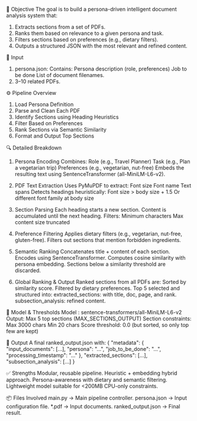 🎯 Objective
The goal is to build a persona-driven intelligent document analysis system that:
1. Extracts sections from a set of PDFs.
2. Ranks them based on relevance to a given persona and task.
3. Filters sections based on preferences (e.g., dietary filters).
4. Outputs a structured JSON with the most relevant and refined content.

📂 Input
1. persona.json: Contains:
  Persona description (role, preferences)
  Job to be done
  List of document filenames.
2. 3–10 related PDFs.

⚙️ Pipeline Overview
1. Load Persona Definition
2. Parse and Clean Each PDF
3. Identify Sections using Heading Heuristics
4. Filter Based on Preferences
5. Rank Sections via Semantic Similarity
6. Format and Output Top Sections

🔍 Detailed Breakdown

1. Persona Encoding
Combines:
   Role (e.g., Travel Planner)
   Task (e.g., Plan a vegetarian trip)
   Preferences (e.g., vegetarian, nut-free)
Embeds the resulting text using SentenceTransformer (all-MiniLM-L6-v2).

2. PDF Text Extraction
Uses PyMuPDF to extract:
   Font size
   Font name
   Text spans
Detects headings heuristically:
   Font size > body size + 1.5
   Or different font family at body size

3. Section Parsing
Each heading starts a new section.
Content is accumulated until the next heading.
Filters:
   Minimum characters
   Max content size truncated

4. Preference Filtering
Applies dietary filters (e.g., vegetarian, nut-free, gluten-free).
Filters out sections that mention forbidden ingredients.

5. Semantic Ranking
Concatenates title + content of each section.
Encodes using SentenceTransformer.
Computes cosine similarity with persona embedding.
Sections below a similarity threshold are discarded.

6. Global Ranking & Output
Ranked sections from all PDFs are:
   Sorted by similarity score.
   Filtered by dietary preferences.
   Top 5 selected and structured into:
    extracted_sections: with title, doc, page, and rank.
    subsection_analysis: refined content.

🧪 Model & Thresholds
Model : sentence-transformers/all-MiniLM-L6-v2
Output: Max 5 top sections (MAX_SECTIONS_OUTPUT)
Section constraints:
    Max 3000 chars
    Min 20 chars
    Score threshold: 0.0 (but sorted, so only top few are kept)

🧾 Output
A final ranked_output.json with:
{
  "metadata": {
    "input_documents": [...],
    "persona": "...",
    "job_to_be_done": "...",
    "processing_timestamp": "..."
  },
  "extracted_sections": [...],
  "subsection_analysis": [...]
}

✅ Strengths
Modular, reusable pipeline.
Heuristic + embedding hybrid approach.
Persona-awareness with dietary and semantic filtering.
Lightweight model suitable for <200MB CPU-only constraints.

📦 Files Involved
main.py → Main pipeline controller.
persona.json → Input configuration file.
*.pdf → Input documents.
ranked_output.json → Final result.